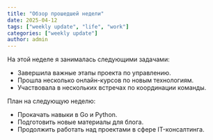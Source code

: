```yaml
---
title: "Обзор прошедшей недели"
date: 2025-04-12
tags: ["weekly update", "life", "work"]
categories: ["weekly update"]
author: admin
---
```


На этой неделе я занималась следующими задачами:
- Завершила важные этапы проекта по управлению.
- Прошла несколько онлайн-курсов по новым технологиям.
- Участвовала в нескольких встречах по координации команды.

План на следующую неделю:
- Прокачать навыки в Go и Python.
- Подготовить новые материалы для блога.
- Продолжить работать над проектами в сфере IT-консалтинга.

